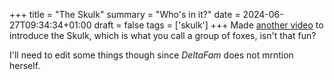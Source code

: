 +++
title = "The Skulk"
summary = "Who's in it?"
date = 2024-06-27T09:34:34+01:00
draft = false
tags = ['skulk']
+++
Made [another video](https://www.youtube.com/watch?v=KnuusbZQ5GI) to introduce the Skulk, which is what you call a group of foxes, isn't that fun?

I'll need to edit some things though since *DeltaFam* does not mrntion herself.
